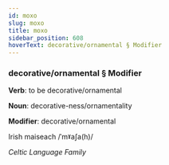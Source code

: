 ```yaml
---
id: moxo
slug: moxo
title: moxo
sidebar_position: 608
hoverText: decorative/ornamental § Modifier
---
```


### decorative/ornamental § Modifier

**Verb**: to be decorative/ornamental

**Noun**: decorative-ness/ornamentality

**Modifier**: decorative/ornamental

Irish maiseach /ˈmˠaʃa(h)/

*Celtic Language Family*
